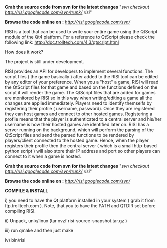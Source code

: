 **Grab the source code from svn for the latest changes**
"_svn checkout http://risi.googlecode.com/svn/trunk/ risi_"

**Browse the code online on :**  _http://risi.googlecode.com/svn/_


RISI is a tool that can be used to write your entire game using the QtScript module of the Qt4 platform. For a reference to QtScript please check the following link:
http://doc.trolltech.com/4.3/qtscript.html

How does it work?

The project is still under development.

RISI provides an API for developers to implement several functions. The script files ( the game basically ) after added to the RISI tool can be edited by any editor of your preference.
When you a "host" a game, RISI will read the QtScript files for that game and based on the functions defined on the script it will render the game. The QtScript files that are added for games are monitored by RISI so in this way when writing/editing a game all the changes are applied immediately.
Players need to identify themselfs by registering their profile ( username, password). Once
they are registered they can host games and connect to other hosted games. Registering a profile means that the player is authenticated to a central server and his/her username is how their hosted games are identified later on.
RISI has a server running on the background, which will perform the parsing of the QtScript files and send the parsed functions to be rendered by players/client connected to the hosted game. Hence, when the player registers their profile then the central server ( which is a small http-based python script ) will also store their IP address and port so other players can connect to it when a game is hosted.

**Grab the source code from svn for the latest changes**
"_svn checkout http://risi.googlecode.com/svn/trunk/ risi_"

**Browse the code online on :**  _http://risi.googlecode.com/svn/_

**COMPILE & INSTALL**

i) you need to have the Qt platform installed in your system ( grab it from ftp.trolltech.com ). Note, that you to have the PATH and QTDIR set before compiling RISI.

ii) Unpack, unix/linux (tar xvzf risi-source-snapshot.tar.gz )

iii) run qmake and then just make

iv) bin/risi


